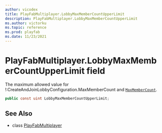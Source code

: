```yaml
---
author: vicodex
title: PlayFabMultiplayer.LobbyMaxMemberCountUpperLimit
description: PlayFabMultiplayer.LobbyMaxMemberCountUpperLimit
ms.author: victorku
ms.topic: reference
ms.prod: playfab
ms.date: 11/23/2021
---
```


# PlayFabMultiplayer.LobbyMaxMemberCountUpperLimit field

The maximum allowed value for !:CreateAndJoinLobbyConfiguration.MaxMemberCount and [`MaxMemberCount`](../LobbyDataUpdate/MaxMemberCount.md).

```csharp
public const uint LobbyMaxMemberCountUpperLimit;
```

## See Also

* class [PlayFabMultiplayer](../PlayFabMultiplayer.md)

